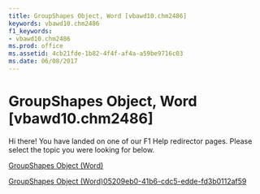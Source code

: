 ```yaml
---
title: GroupShapes Object, Word [vbawd10.chm2486]
keywords: vbawd10.chm2486
f1_keywords:
- vbawd10.chm2486
ms.prod: office
ms.assetid: 4cb21fde-1b82-4f4f-af4a-a59be9716c03
ms.date: 06/08/2017
---
```



# GroupShapes Object, Word [vbawd10.chm2486]

Hi there! You have landed on one of our F1 Help redirector pages. Please select the topic you were looking for below.

[GroupShapes Object (Word)](http://msdn.microsoft.com/library/de29d571-476b-fa8b-619e-f7d0181d9756%28Office.15%29.aspx)

[GroupShapes Object (Word)05209eb0-41b6-cdc5-edde-fd3b0112af59](http://msdn.microsoft.com/library/05209eb0-41b6-cdc5-edde-fd3b0112af59%28Office.15%29.aspx)


